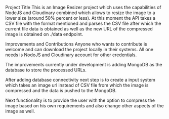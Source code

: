 Project Title
This is an Image Resizer project which uses the capabilities of NodeJS and Cloudinary combined which allows to resize the image to a lower size (around 50% percent or less). At this moment the API takes a CSV file with the format mentioned and parses the CSV file after which the current file data is obtained as well as the new URL of the compressed image is obtained on ./data endpoint.

Improvements and Contributions
Anyone who wants to contribute is welcome and can download the project locally in their systems. All one needs is NodeJS and Cloudinary account for other credentials.

The improvements currently under development is adding MongoDB as the database to store the processed URLs.

After adding database connectivity next step is to create a input system which takes an image url instead of CSV file from which the image is compressed and the data is pushed to the MongoDB.

Next functionality is to provide the user with the option to compress the image based on his own requirements and also change other aspects of the image as well.
